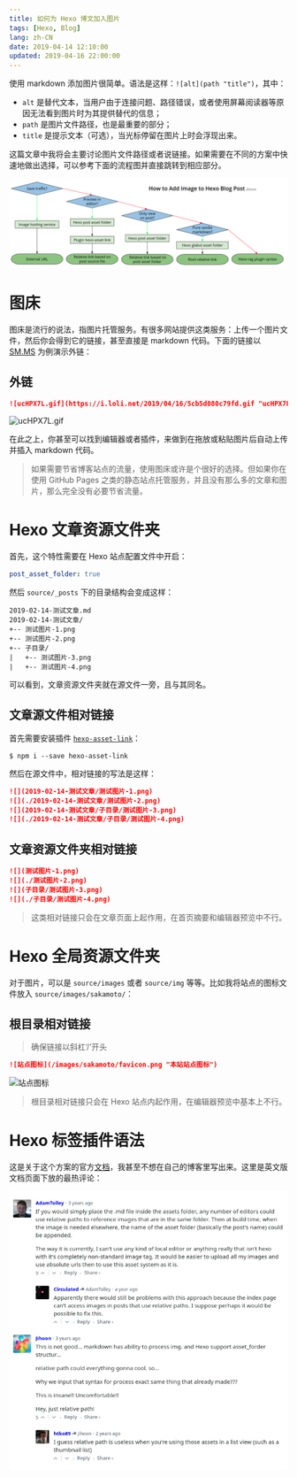 ```yaml
---
title: 如何为 Hexo 博文加入图片
tags: [Hexo, Blog]
lang: zh-CN
date: 2019-04-14 12:10:00
updated: 2019-04-16 22:00:00
---
```


使用 markdown 添加图片很简单。语法是这样：`![alt](path "title")`，其中：

- `alt` 是替代文本，当用户由于连接问题、路径错误，或者使用屏幕阅读器等原因无法看到图片时为其提供替代的信息；
- `path` 是图片文件路径，也是最重要的部分；
- `title` 是提示文本（可选），当光标停留在图片上时会浮现出来。

这篇文章中我将会主要讨论图片文件路径或者说链接。如果需要在不同的方案中快速地做出选择，可以参考下面的流程图并直接跳转到相应部分。

![快速选择](./Quick-Choice.png "快速选择一个方案")

<!-- more -->

# 图床

图床是流行的说法，指图片托管服务。有很多网站提供这类服务：上传一个图片文件，然后你会得到它的链接，甚至直接是 markdown 代码。下面的链接以 [SM.MS][smms] 为例演示外链：

[smms]: https://sm.ms/ "Simple Free Image Hosting - SM.MS - Simple Free Image Hosting"

## 外链

```md
![ucHPX7L.gif](https://i.loli.net/2019/04/16/5cb5d080c79fd.gif "ucHPX7L.gif from Imgur")
```

![ucHPX7L.gif](https://i.loli.net/2019/04/16/5cb5d080c79fd.gif "ucHPX7L.gif from Imgur")

在此之上，你甚至可以找到编辑器或者插件，来做到在拖放或粘贴图片后自动上传并插入 markdown 代码。

> 如果需要节省博客站点的流量，使用图床或许是个很好的选择。但如果你在使用 GitHub Pages 之类的静态站点托管服务，并且没有那么多的文章和图片，那么完全没有必要节省流量。

# Hexo 文章资源文件夹

首先，这个特性需要在 Hexo 站点配置文件中开启：

```yml _config.yml
post_asset_folder: true
```

然后 `source/_posts` 下的目录结构会变成这样：

```plain source/_posts/
2019-02-14-测试文章.md
2019-02-14-测试文章/
+-- 测试图片-1.png
+-- 测试图片-2.png
+-- 子目录/
|   +-- 测试图片-3.png
|   +-- 测试图片-4.png
```

可以看到，文章资源文件夹就在源文件一旁，且与其同名。

## 文章源文件相对链接

首先需要安装插件 [`hexo-asset-link`](https://www.npmjs.com/package/hexo-asset-link)：

```shell
$ npm i --save hexo-asset-link
```

然后在源文件中，相对链接的写法是这样：

```md source/_posts/2019-02-14-测试文章.md
![](2019-02-14-测试文章/测试图片-1.png)
![](./2019-02-14-测试文章/测试图片-2.png)
![](2019-02-14-测试文章/子目录/测试图片-3.png)
![](./2019-02-14-测试文章/子目录/测试图片-4.png)
```

## 文章资源文件夹相对链接

```md source/_posts/2019-02-14-测试文章.md
![](测试图片-1.png)
![](./测试图片-2.png)
![](子目录/测试图片-3.png)
![](./子目录/测试图片-4.png)
```

> 这类相对链接只会在文章页面上起作用，在首页摘要和编辑器预览中不行。

# Hexo 全局资源文件夹

对于图片，可以是 `source/images` 或者 `source/img` 等等。比如我将站点的图标文件放入 `source/images/sakamoto/`：

## 根目录相对链接

> 确保链接以斜杠‘/’开头

```md
![站点图标](/images/sakamoto/favicon.png "本站站点图标")
```

![站点图标](/images/sakamoto/favicon.png "本站站点图标")

> 根目录相对链接只会在 Hexo 站点内起作用，在编辑器预览中基本上不行。

# Hexo 标签插件语法

这是关于这个方案的官方[文档](https://hexo.io/zh-cn/docs/asset-folders.html#相对路径引用的标签插件 "相对路径引用的标签插件")，我甚至不想在自己的博客里写出来。这里是英文版文档页面下放的最热评论：

![关于标签插件语法的最热评论](./Top-Comments-of-Tag-Syntax.png "关于标签插件语法的最热评论")
